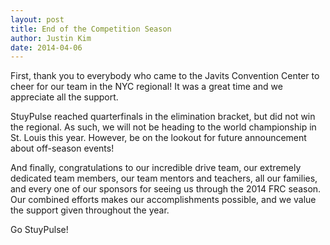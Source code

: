 ```yaml
---
layout: post
title: End of the Competition Season
author: Justin Kim
date: 2014-04-06
---
```

First, thank you to everybody who came to the Javits Convention Center to cheer for our team in the NYC regional! It was a great time and we appreciate all the support.

StuyPulse reached quarterfinals in the elimination bracket, but did not win the regional. As such, we will not be heading to the world championship in St. Louis this year. However, be on the lookout for future announcement about off-season events!

And finally, congratulations to our incredible drive team, our extremely dedicated team members, our team mentors and teachers, all our families, and every one of our sponsors for seeing us through the 2014 FRC season. Our combined efforts makes our accomplishments possible, and we value the support given throughout the year.

Go StuyPulse!
